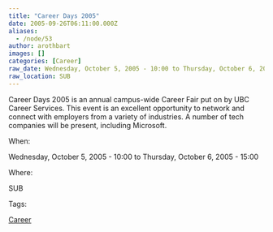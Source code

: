 ```yaml
---
title: "Career Days 2005"
date: 2005-09-26T06:11:00.000Z
aliases:
  - /node/53
author: arothbart
images: []
categories: [Career]
raw_date: Wednesday, October 5, 2005 - 10:00 to Thursday, October 6, 2005 - 15:00
raw_location: SUB
---
```


Career Days 2005 is an annual campus-wide Career Fair put on by UBC Career Services. This event is an excellent opportunity to network and connect with employers from a variety of industries. A number of tech companies will be present, including Microsoft.

When: 

Wednesday, October 5, 2005 - 10:00 to Thursday, October 6, 2005 - 15:00

Where: 

SUB

Tags: 

[Career](/career)
